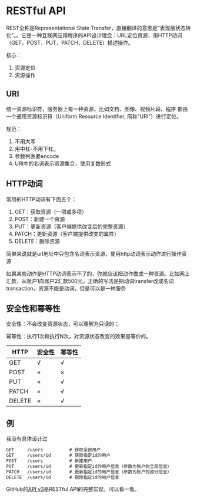 # RESTful API

REST全称是Representational State Transfer，直接翻译的意思是"表现层状态转化"。。它是一种互联网应用程序的API设计理念：URL定位资源，用HTTP动词（GET，POST，PUT，PATCH，DELETE）描述操作。

核心：

1. 资源定位
2. 资源操作

## URI

统一资源标识符，服务器上每一种资源，比如文档、图像、视频片段、程序 都由一个通用资源标识符（Uniform Resource Identifier, 简称"URI"）进行定位。

规范：

1. 不用大写
2. 用中杠-不用下杠_
3. 参数列表要encode
4. URI中的名词表示资源集合，使用复数形式

## HTTP动词

常用的HTTP动词有下面五个：

1. GET：获取资源（一项或多项）
2. POST：新建一个资源
3. PUT：更新资源（客户端提供改变后的完整资源）
4. PATCH：更新资源（客户端提供改变的属性）
5. DELETE：删除资源

简单来说就是url地址中只包含名词表示资源，使用http动词表示动作进行操作资源

如果某些动作是HTTP动词表示不了的，你就应该把动作做成一种资源。比如网上汇款，从账户1向账户2汇款500元，正确的写法是把动词transfer改成名词transaction，资源不能是动词，但是可以是一种服务

## 安全性和幂等性

安全性：不会改变资源状态，可以理解为只读的；

幂等性：执行1次和执行N次，对资源状态改变的效果是等价的。

HTTP|安全性|幂等性
-|-|-
GET|√|√
POST|×|×
PUT|×|√
PATCH|×|√
DELETE|×|√

## 例

我没有具体设计过

```txt
GET     /users          # 获取全部用户
GET     /users/id       # 获取指定id的用户
POST    /users          # 新建用户
PUT     /users/id       # 更新指定id的用户信息（参数为账户的全部信息）
PATCH   /users/id       # 更新指定id的用户信息（参数为账户的部分信息）
DELETE  /users/id       # 删除指定id的用户信息
```

GitHub的[API v3](https://developer.github.com/v3/)是RESTful API的完整实现，可以看一看。
